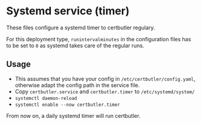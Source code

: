 # Systemd service (timer)

These files configure a systemd timer to certbutler regulary.

For this deployment type, `runintervalminutes` in the configuration files has to be set to `0` as systemd takes care of the regular runs.

## Usage

- This assumes that you have your config in `/etc/certbutler/config.yaml`, otherwise adapt the config path in the service file.
- Copy `certbutler.service` and `certbutler.timer` to `/etc/systemd/system/`
- `systemctl daemon-reload`
- `systemctl enable --now certbutler.timer`

From now on, a daily systemd timer will run certbutler.
